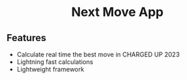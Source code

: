 <center><h1>Next Move App</h1></center>


## Features

- Calculate real time the best move in CHARGED UP 2023
- Lightning fast calculations
- Lightweight framework
